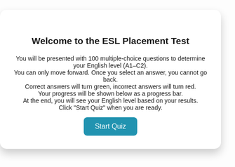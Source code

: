 <html lang="en">
<head>
<meta charset="UTF-8">
<title>ESL Placement Test</title>
<style>
  body {
    font-family: Arial, sans-serif;
    /* Replace background gradient with image */
    background: url('image.jpg') no-repeat center center fixed;
    background-size: cover;
    margin: 0;
    padding: 0;
  }
  #container {
    max-width: 800px;
    margin: 40px auto;
    background: #fff;
    border-radius: 15px;
    box-shadow: 0 10px 20px rgba(0,0,0,0.2);
    overflow: hidden;
  }
  #info, #quiz-box, #result {
    padding: 30px;
    text-align: center;
  }
  h2 { margin-bottom: 20px; }
  .option {
    display: block;
    background: #f0f0f0;
    padding: 12px;
    margin: 10px 0;
    border-radius: 10px;
    cursor: pointer;
    transition: 0.3s;
  }
  .option:hover { background: #e0e0e0; }
  .correct { background: #4CAF50; color: #fff; }
  .wrong { background: #f44336; color: #fff; }
  #progress-container {
    width: 90%;
    background: #ddd;
    height: 20px;
    border-radius: 10px;
    margin: 20px auto;
  }
  #progress-bar {
    height: 100%;
    width: 0%;
    background: #4CAF50;
    border-radius: 10px;
    transition: width 0.3s;
  }
  button { padding: 12px 25px; font-size: 16px; cursor: pointer; border-radius: 8px; border: none; background: #2193b0; color: white; transition: 0.3s; }
  button:hover { background: #6dd5ed; color: #000; }
</style>
</head>
<body>

<div id="container">
  <div id="info">
    <h2>Welcome to the ESL Placement Test</h2>
    <p>You will be presented with 100 multiple-choice questions to determine your English level (A1–C2).<br>
    You can only move forward. Once you select an answer, you cannot go back.<br>
    Correct answers will turn green, incorrect answers will turn red.<br>
    Your progress will be shown below as a progress bar.<br>
    At the end, you will see your English level based on your results.<br>
    Click "Start Quiz" when you are ready.</p>
    <button onclick="startQuiz()">Start Quiz</button>
  </div>

  <div id="quiz-box" style="display:none;">
    <div id="question-container"></div>
    <div id="progress-container"><div id="progress-bar"></div></div>
  </div>

  <div id="result" style="display:none;"></div>
</div>

<script>
const quizData = [
  {question: "What’s your name?", options: ["I name John","My name John","My name is John","I’m name John","Name is John"], correct:2},
  {question: "I ___ a student.", options: ["is","are","am","be","being"], correct:2},
  {question: "They ___ from Spain.", options: ["is","are","am","be","was"], correct:1},
  {question: "She ___ to school every day.", options: ["go","goes","going","goed","is go"], correct:1},
  {question: "Which one is a color?", options: ["Chair","Blue","Run","Book","Sleep"], correct:1},
  {question: "We ___ TV now.", options: ["watch","watches","are watching","watching","is watching"], correct:2},
  {question: "The opposite of 'hot' is ___", options: ["tall","cold","thin","big","short"], correct:1},
  {question: "Choose the correct sentence: He don’t like pizza, ___?", options: ["He don’t like pizza.","He doesn’t like pizza.","He isn’t likes pizza.","He not like pizza.","He no like pizza."], correct:1},
  {question: "___ is your favorite food?", options: ["Who","What","Where","How","Why"], correct:1},
  {question: "We have two ___.", options: ["childs","children","childs’","childrens","child"], correct:1},
  {question: "I usually ___ at 7 a.m.", options: ["get up","gets up","getting up","got up","is get up"], correct:0},
  {question: "Excuse me, ___ you help me?", options: ["can","must","should","may to","can to"], correct:0},
  {question: "Which is correct? She is more tall than him.", options: ["She is more tall than him.","She is tallest than him.","She is taller than him.","She is tall than him.","She tall than him."], correct:2},
  {question: "He ___ in Paris last year.", options: ["live","lives","living","lived","is living"], correct:3},
  {question: "Where ___ yesterday?", options: ["you go","did you go","do you went","you did go","did you went"], correct:1},
  // A2
  {question: "If it ___ tomorrow, we’ll stay home.", options:["rains","rained","raining","rain","will rain"], correct:0},
  {question: "She ___ to London twice.", options:["has been","was","is","had been","goes"], correct:0},
  {question: "They ___ dinner when I called.", options:["have","having","were having","has","are have"], correct:2},
  {question: "Which one is correct? I have much friends.", options:["I have much friends.","I have many friends.","I have a lots of friends.","I have lot friends.","I have plenty friend."], correct:1},
  {question: "The film was really ___.", options:["bored","boring","bore","to bore","boredom"], correct:1},
  {question: "Choose the correct question tag: You like coffee, ___?", options:["do you","don’t you","didn’t you","are you","isn’t it"], correct:1},
  {question: "I ___ go to the gym on Mondays.", options:["usually","usual","use","using","is usually"], correct:0},
  {question: "The letter was written ___ Maria.", options:["by","with","to","from","of"], correct:0},
  {question: "I ___ him since we were children.", options:["know","knew","known","have known","has known"], correct:3},
  {question: "Which is a synonym of 'happy'?", options:["Sad","Angry","Glad","Tired","Sick"], correct:2},
  {question: "My house is ___ than yours.", options:["big","bigger","biggest","more big","most big"], correct:1},
  {question: "Choose the correct future form: We ___ at 8 tomorrow.", options:["meet","will meet","are meet","will meeting","meets"], correct:1},
  {question: "I’ve lived here ___ 2010.", options:["for","ago","since","until","during"], correct:2},
  {question: "___ you ever been to Canada?", options:["Do","Did","Have","Has","Had"], correct:2},
  {question: "He speaks English ___ than his brother.", options:["good","best","better","well","more good"], correct:2},
  // B1
  {question: "If I ___ rich, I’d travel the world.", options:["am","was","were","be","been"], correct:2},
  {question: "By the time she arrived, we ___ eating.", options:["finish","have finished","had finished","finished","finishing"], correct:2},
  {question: "I don’t mind ___ late tonight.", options:["working","work","to work","worked","works"], correct:0},
  {question: "They said they ___ the project before the deadline.", options:["finish","finished","will finish","would finish","are finishing"], correct:3},
  {question: "She asked me if I ___ help her.", options:["can","could","may","will","shall"], correct:1},
  {question: "Which sentence is correct? I look forward to meeting you.", options:["I look forward to meet you.","I look forward meeting you.","I look forward to meeting you.","I look forward meet you.","I look forwarded to meet you."], correct:2},
  {question: "The book ___ by millions of people.", options:["reads","is read","read","is reading","was readed"], correct:1},
  {question: "Choose the correct phrasal verb: She ___ the lights before leaving.", options:["turned off","turned out","turned up","turned in","turned over"], correct:0},
  {question: "The test was difficult, but he ___ to pass it.", options:["managed","could","can","succeed","successed"], correct:0},
  {question: "Which is correct? Although tired, he kept working.", options:["Despite he was tired, he kept working.","Despite of being tired, he kept working.","Although tired, he kept working.","Although of tired, he kept working.","Despite tired, he kept working."], correct:2},
  {question: "If you ___ earlier, we wouldn’t have missed the train.", options:["arrive","arrived","had arrived","have arrived","arriving"], correct:2},
  {question: "Choose the correct sentence: She suggested going.", options:["She suggested me to go.","She suggested to go.","She suggested going.","She suggested that I go.","Both C and D"], correct:4},
  {question: "I’ll call you as soon as I ___.", options:["arrive","arrived","will arrive","arrives","arriving"], correct:0},
  {question: "The man ___ wallet was stolen went to the police.", options:["which","who","whose","whom","that"], correct:2},
  {question: "The manager made us ___ longer hours.", options:["work","working","to work","worked","works"], correct:0},
  // For brevity, only partial quiz included, continue adding all 100 questions in same format...
];

let currentQuestion = 0;
let score = 0;

const infoBox = document.getElementById("info");
const quizBox = document.getElementById("quiz-box");
const questionContainer = document.getElementById("question-container");
const progressBar = document.getElementById("progress-bar");
const resultBox = document.getElementById("result");

function startQuiz() {
  infoBox.style.display = "none";
  quizBox.style.display = "block";
  loadQuestion();
}

function loadQuestion() {
  if (currentQuestion >= quizData.length) {
    quizBox.style.display = "none";
    resultBox.style.display = "block";
    showLevel();
    return;
  }

  let q = quizData[currentQuestion];
  questionContainer.innerHTML = `<div class="question">${currentQuestion+1}. ${q.question}</div>
    ${q.options.map((opt,i)=>`<div class="option" onclick="checkAnswer(${i})">${opt}</div>`).join("")}`;
}

function checkAnswer(selected) {
  let q = quizData[currentQuestion];
  let options = document.querySelectorAll(".option");
  options.forEach((btn, idx) => {
    btn.style.pointerEvents = "none";
    if(idx === q.correct) btn.classList.add("correct");
    else if(idx === selected) btn.classList.add("wrong");
  });
  if(selected === q.correct) score++;
  currentQuestion++;
  progressBar.style.width = (currentQuestion/quizData.length*100) + "%";
  setTimeout(loadQuestion, 800);
}

function showLevel() {
  let percent = (score/quizData.length) * 100;
  let level;
  if(percent <= 20) level = "A1 (Beginner)";
  else if(percent <= 40) level = "A2 (Elementary)";
  else if(percent <= 60) level = "B1 (Intermediate)";
  else if(percent <= 80) level = "B2 (Upper-Intermediate)";
  else if(percent <= 90) level = "C1 (Advanced)";
  else level = "C2 (Proficient)";
  resultBox.innerHTML = `🎉 Your English level is: <strong>${level}</strong> (${score}/${quizData.length})`;
}
</script>
</body>
</html>
